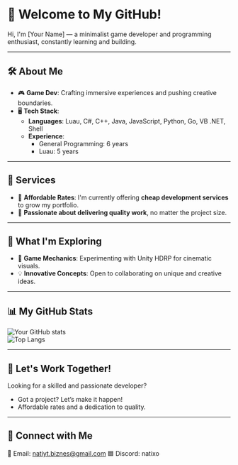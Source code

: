 # 👋 Welcome to My GitHub!

Hi, I'm [Your Name] — a minimalist game developer and programming enthusiast, constantly learning and building.  

---

## 🛠 About Me  
- 🎮 **Game Dev**: Crafting immersive experiences and pushing creative boundaries.  
- 🖥️ **Tech Stack**:  
  - **Languages**: Luau, C#, C++, Java, JavaScript, Python, Go, VB .NET, Shell  
  - **Experience**:  
    - General Programming: 6 years  
    - Luau: 5 years  

---

## 💼 Services  
- 🌟 **Affordable Rates**: I'm currently offering **cheap development services** to grow my portfolio.  
- 🚀 **Passionate about delivering quality work**, no matter the project size.  

---

## 🧪 What I'm Exploring  
- 🎲 **Game Mechanics**: Experimenting with Unity HDRP for cinematic visuals.  
- 💡 **Innovative Concepts**: Open to collaborating on unique and creative ideas.  

---

## 📊 My GitHub Stats  

![Your GitHub stats](https://github-readme-stats.vercel.app/api?username=natxnekk&show_icons=true&theme=radical)  
![Top Langs](https://github-readme-stats.vercel.app/api/top-langs/?username=natxnekk&layout=compact&theme=radical)  

---

## 🤝 Let's Work Together!  
Looking for a skilled and passionate developer?  
- Got a project? Let’s make it happen!  
- Affordable rates and a dedication to quality.  

---

## 📝 Connect with Me
📧 Email: natiyt.biznes@gmail.com
🟦 Discord: natixo
